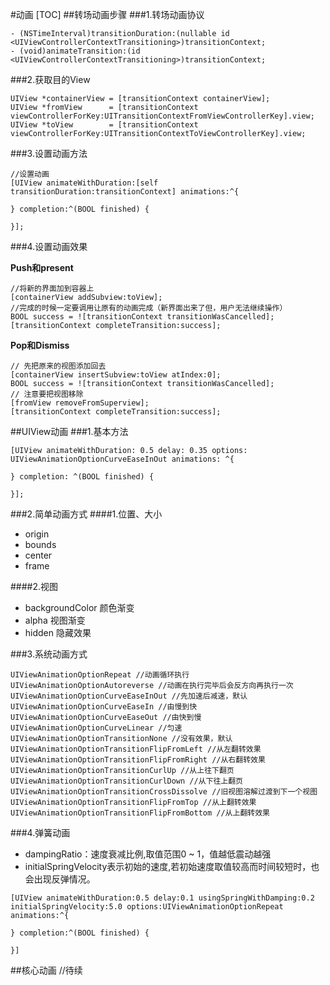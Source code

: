 #动画
[TOC]
##转场动画步骤
###1.转场动画协议
```
- (NSTimeInterval)transitionDuration:(nullable id <UIViewControllerContextTransitioning>)transitionContext;
- (void)animateTransition:(id <UIViewControllerContextTransitioning>)transitionContext;
```

###2.获取目的View
```
UIView *containerView = [transitionContext containerView];
UIView *fromView      = [transitionContext viewControllerForKey:UITransitionContextFromViewControllerKey].view;
UIView *toView        = [transitionContext viewControllerForKey:UITransitionContextToViewControllerKey].view;
```

###3.设置动画方法

```
//设置动画
[UIView animateWithDuration:[self transitionDuration:transitionContext] animations:^{

} completion:^(BOOL finished) {
  
}];
```

###4.设置动画效果

**Push和present**
```
//将新的界面加到容器上
[containerView addSubview:toView];
//完成的时候一定要调用让原有的动画完成（新界面出来了但，用户无法继续操作）
BOOL success = ![transitionContext transitionWasCancelled];
[transitionContext completeTransition:success];
```
**Pop和Dismiss**
```
// 先把原来的视图添加回去
[containerView insertSubview:toView atIndex:0];
BOOL success = ![transitionContext transitionWasCancelled];
// 注意要把视图移除
[fromView removeFromSuperview];
[transitionContext completeTransition:success];
```
##UIView动画
###1.基本方法
```
[UIView animateWithDuration: 0.5 delay: 0.35 options: UIViewAnimationOptionCurveEaseInOut animations: ^{

} completion: ^(BOOL finished) {

}];
```
###2.简单动画方式
####1.位置、大小
* origin
* bounds
* center
* frame

####2.视图
* backgroundColor 颜色渐变
* alpha           视图渐变
* hidden          隐藏效果

###3.系统动画方式
```
UIViewAnimationOptionRepeat //动画循环执行
UIViewAnimationOptionAutoreverse //动画在执行完毕后会反方向再执行一次
UIViewAnimationOptionCurveEaseInOut //先加速后减速，默认
UIViewAnimationOptionCurveEaseIn //由慢到快
UIViewAnimationOptionCurveEaseOut //由快到慢
UIViewAnimationOptionCurveLinear //匀速
UIViewAnimationOptionTransitionNone //没有效果，默认
UIViewAnimationOptionTransitionFlipFromLeft //从左翻转效果
UIViewAnimationOptionTransitionFlipFromRight //从右翻转效果
UIViewAnimationOptionTransitionCurlUp //从上往下翻页
UIViewAnimationOptionTransitionCurlDown //从下往上翻页
UIViewAnimationOptionTransitionCrossDissolve //旧视图溶解过渡到下一个视图
UIViewAnimationOptionTransitionFlipFromTop //从上翻转效果
UIViewAnimationOptionTransitionFlipFromBottom //从上翻转效果
```
###4.弹簧动画
* dampingRatio：速度衰减比例,取值范围0 ~ 1，值越低震动越强
* initialSpringVelocity表示初始的速度,若初始速度取值较高而时间较短时，也会出现反弹情况。

```
[UIView animateWithDuration:0.5 delay:0.1 usingSpringWithDamping:0.2 initialSpringVelocity:5.0 options:UIViewAnimationOptionRepeat animations:^{

} completion:^(BOOL finished) {

}]
```
##核心动画
//待续

